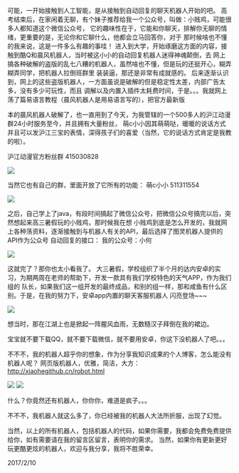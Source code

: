 可能，一开始接触到人工智能，是从接触到自动回复的聊天机器人开始的吧。
高考结束后，在家闲着无聊，有个妹子推荐给我一个公众号，叫做：小贱鸡，可能很多人都知道这个微信公众号，
它的趣味性在于，它能和你聊天，排解你无聊的情绪，更重要的是，无论你和它聊什么，他都会立马回答你，对于
那时候啥也不懂的我来说，这是一件多么有趣的事哇！
进入到大学，开始琢磨这方面的内容，接触到酷Q和晨风机器人，当时被这小小的自动回复机器人迷得神魂颠倒，去
网上搞各种破解的盗版的乱七八糟的机器人，虽然啥也不懂，但是玩的还挺开心，糊弄糊弄同学，把机器人拉倒班群里
装装逼，那还是非常有成就感的。
后来逐渐认识到，网上的这些盗版机器人，一方面虽说是破解的但是稳定性太差，内部广告太多，没有多少可玩性，而且
调解以及内置入插件太耗费时间，于是。。。我就网上荡了篇易语言教程（晨风机器人是用易语言写的），把官方最新版

本的晨风机器人破解了，也一直用到了今天，为我管辖的一个500多人的沪江动漫群24小时服务至今，并且拥有大量粉丝，
萌c小小因其萌萌哒，暖暖的说话方式并且可以发沪江三宝的表情，深得孩子们的喜爱（当然，它的说话方式肯定是我教的啦）。

沪江动漫官方粉丝群 415030828

![](https://github.com/woshidandan/hadoop-spark/blob/master/picture/jiqiren2.jpg)

当然它也有自己的群，里面开放了它所有的功能：
萌c小小 511311554

![](https://github.com/woshidandan/hadoop-spark/blob/master/picture/jiqiren1.jpg)

之后，自己学上了java，有段时间搞起了微信公众号，把微信公众号搞完以后，突然想起来高三暑假玩的小贱鸡，那时候我在想
小贱鸡到底是怎么开发的，我就网上各种荡资料，逐渐接触到与机器人有关的API，最后选择了图灵机器人提供的API作为公众号
自动回复的接口：
我的公众号：小何

![](https://github.com/woshidandan/hadoop-spark/blob/master/picture/jiqiren3.jpg)

这就完了？那你也太小看我了。
大三暑假，学校组织了半个月的达内安卓的实习，为期两周在老师的帮助下，开发一款具有我们学校特色的天气APP，作为我们组的
队长，如果我们这一组开发的最终成品，和别的组一样，那和咸鱼有什么区别。于是，在我的努力下，安卓app内置的聊天客服机器人
闪亮登场~~~

![](https://github.com/woshidandan/hadoop-spark/blob/master/picture/jiqiren6.jpg)

想当时，那在江湖上也是掀起一阵腥风血雨，无数糙汉子拜倒在我的裙边。

宝宝就不要下载QQ，就不要下载微信，就不要用安卓，你这下没机器人了吧。。。

不不不，我的机器人超乎你的想象，作为分享我知识成果的个人博客，怎么能没有机器人呢？
网页版机器人，优雅，简洁，大方：
http://xiaohegithub.cn/robot.html

![](https://github.com/woshidandan/hadoop-spark/blob/master/picture/jiqiren4.jpg)
![](https://github.com/woshidandan/hadoop-spark/blob/master/picture/jiqiren5.jpg)

什么？你竟然还有机器人，你你你，难道是疯子。。。

不不不，我机器人就这么多了，你已经被我的机器人大法所折服，出现了幻觉。

当然，以上的所有机器人，包括机器人的代码，如果你需要，我都会免费免费提供给你，如有需要请在我的留言区留言，表明你的需求。
当然，如果你有更新更好玩更酷更炫的机器人，欢迎与我分享，我将不胜荣幸。

2017/2/10

